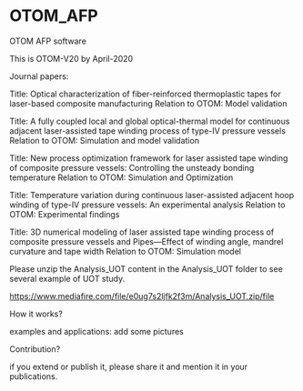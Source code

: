 # OTOM_AFP
OTOM AFP software

This is OTOM-V20 by April-2020

Journal papers:

Title: Optical characterization of fiber-reinforced thermoplastic tapes for laser-based composite manufacturing
Relation to OTOM: Model validation

Title: A fully coupled local and global optical-thermal model for continuous adjacent laser-assisted tape winding process of type-IV pressure vessels
Relation to OTOM: Simulation and model validation

Title: New process optimization framework for laser assisted tape winding of composite pressure vessels: Controlling the unsteady bonding temperature
Relation to OTOM: Simulation and Optimization

Title: Temperature variation during continuous laser-assisted adjacent hoop winding of type-IV pressure vessels: An experimental analysis
Relation to OTOM: Experimental findings

Title: 3D numerical modeling of laser assisted tape winding process of composite pressure vessels and Pipes—Effect of winding angle, mandrel curvature and tape width
Relation to OTOM: Simulation model




Please unzip the Analysis_UOT content in the Analysis_UOT folder to see several example of UOT study.

https://www.mediafire.com/file/e0ug7s2ljfk2f3m/Analysis_UOT.zip/file



How it works?





examples and applications:
add some pictures




Contribution?

if you extend or publish it, please share it and mention it in your publications.
